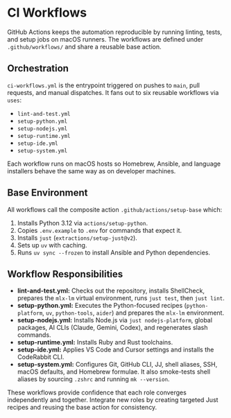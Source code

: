 # CI Workflows

GitHub Actions keeps the automation reproducible by running linting, tests, and setup jobs on macOS runners. The workflows are defined under `.github/workflows/` and share a reusable base action.

## Orchestration
`ci-workflows.yml` is the entrypoint triggered on pushes to `main`, pull requests, and manual dispatches. It fans out to six reusable workflows via `uses`:
- `lint-and-test.yml`
- `setup-python.yml`
- `setup-nodejs.yml`
- `setup-runtime.yml`
- `setup-ide.yml`
- `setup-system.yml`

Each workflow runs on macOS hosts so Homebrew, Ansible, and language installers behave the same way as on developer machines.

## Base Environment
All workflows call the composite action `.github/actions/setup-base` which:
1. Installs Python 3.12 via `actions/setup-python`.
2. Copies `.env.example` to `.env` for commands that expect it.
3. Installs `just` (`extractions/setup-just@v2`).
4. Sets up `uv` with caching.
5. Runs `uv sync --frozen` to install Ansible and Python dependencies.

## Workflow Responsibilities
- **lint-and-test.yml:** Checks out the repository, installs ShellCheck, prepares the `mlx-lm` virtual environment, runs `just test`, then `just lint`.
- **setup-python.yml:** Executes the Python-focused recipes (`python-platform`, `uv`, `python-tools`, `aider`) and prepares the `mlx-lm` environment.
- **setup-nodejs.yml:** Installs Node.js via `just nodejs-platform`, global packages, AI CLIs (Claude, Gemini, Codex), and regenerates slash commands.
- **setup-runtime.yml:** Installs Ruby and Rust toolchains.
- **setup-ide.yml:** Applies VS Code and Cursor settings and installs the CodeRabbit CLI.
- **setup-system.yml:** Configures Git, GitHub CLI, JJ, shell aliases, SSH, macOS defaults, and Homebrew formulae. It also smoke-tests shell aliases by sourcing `.zshrc` and running `mk --version`.

These workflows provide confidence that each role converges independently and together. Integrate new roles by creating targeted Just recipes and reusing the base action for consistency.
